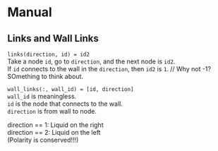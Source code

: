 # Manual
## Links and Wall Links
`links(direction, id) = id2`  
Take a node `id`, go to `direction`, and the next node is `id2`.  
If `id` connects to the wall in the `direction`, then `id2` is `1`. // Why not -1? SOmething to think about.  

`wall_links(:, wall_id) = [id, direction]`  
`wall_id` is meaningless.  
`id` is the node that connects to the wall.  
`direction` is from wall to node.  

direction == 1: Liquid on the right  
direction == 2: Liquid on the left  
(Polarity is conserved!!!)  
